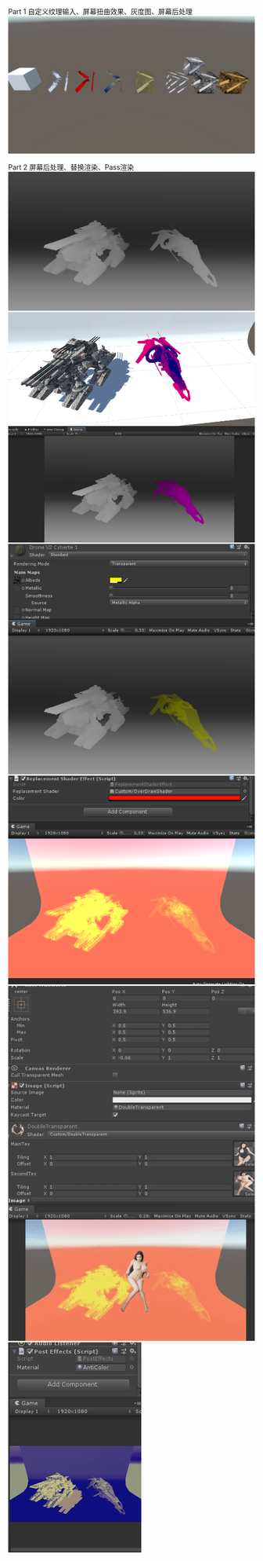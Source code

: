Part 1
自定义纹理输入、屏幕扭曲效果、灰度图、屏幕后处理
![image](https://github.com/1091515459/shaderlabLaboratory/blob/master/part1.png)

Part 2
屏幕后处理、替换渲染、Pass渲染
![image](https://github.com/1091515459/shaderlabLaboratory/blob/master/depth.png)
![image](https://github.com/1091515459/shaderlabLaboratory/blob/master/depth1.png)
![image](https://github.com/1091515459/shaderlabLaboratory/blob/master/depth2.png)
![image](https://github.com/1091515459/shaderlabLaboratory/blob/master/depth3.png)
![image](https://github.com/1091515459/shaderlabLaboratory/blob/master/多pass渲染.gif)
![image](https://github.com/1091515459/shaderlabLaboratory/blob/master/后处理颜色反向渲染.gif)
